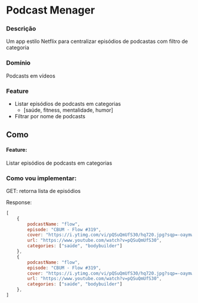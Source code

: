# Podcast Menager

### Descrição
Um app estilo Netflix para centralizar episódios de podcastas com filtro de categoria

### Domínio
Podcasts em vídeos

### Feature
- Listar episódios de podcasts em categorias
    - [saúde, fitness, mentalidade, humor]
- Filtrar por nome de podcasts

## Como

#### Feature:
Listar episódios de podcasts em categorias

### Como vou implementar:
GET: retorna lista de episódios

Response:
```js
[
    {
        podcastName: "flow",
        episode: "CBUM - Flow #319",
        cover: "https://i.ytimg.com/vi/pQSuQmUfS30/hq720.jpg?sqp=-oaymwEnCNAFEJQDSFryq4qpAxkIARUAAIhCGAHYAQHiAQoIGBACGAY4AUAB&rs=AOn4CLCeNGQeHGq3EN9VBoh7CCsKQU0L4Q",
        url: "https://www.youtube.com/watch?v=pQSuQmUfS30",
        categories: ["saúde", "bodybuilder"]
    },
    {
        podcastName: "flow",
        episode: "CBUM - Flow #319",
        cover: "https://i.ytimg.com/vi/pQSuQmUfS30/hq720.jpg?sqp=-oaymwEnCNAFEJQDSFryq4qpAxkIARUAAIhCGAHYAQHiAQoIGBACGAY4AUAB&rs=AOn4CLCeNGQeHGq3EN9VBoh7CCsKQU0L4Q",
        url: "https://www.youtube.com/watch?v=pQSuQmUfS30",
        categories: ["saúde", "bodybuilder"]
    },
]
```